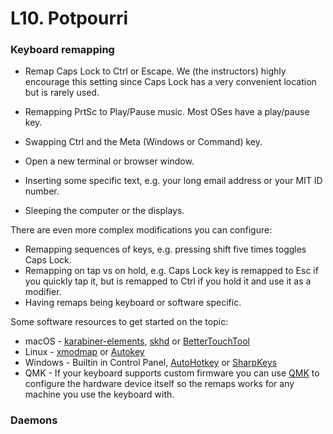 # L10. Potpourri

### Keyboard remapping <a id="keyboard-remapping"></a>

* Remap Caps Lock to Ctrl or Escape. We \(the instructors\) highly encourage this setting since Caps Lock has a very convenient location but is rarely used.
* Remapping PrtSc to Play/Pause music. Most OSes have a play/pause key.
* Swapping Ctrl and the Meta \(Windows or Command\) key.



* Open a new terminal or browser window.
* Inserting some specific text, e.g. your long email address or your MIT ID number.
* Sleeping the computer or the displays.

There are even more complex modifications you can configure:

* Remapping sequences of keys, e.g. pressing shift five times toggles Caps Lock.
* Remapping on tap vs on hold, e.g. Caps Lock key is remapped to Esc if you quickly tap it, but is remapped to Ctrl if you hold it and use it as a modifier.
* Having remaps being keyboard or software specific.

Some software resources to get started on the topic:

* macOS - [karabiner-elements](https://pqrs.org/osx/karabiner/), [skhd](https://github.com/koekeishiya/skhd) or [BetterTouchTool](https://folivora.ai/)
* Linux - [xmodmap](https://wiki.archlinux.org/index.php/Xmodmap) or [Autokey](https://github.com/autokey/autokey)
* Windows - Builtin in Control Panel, [AutoHotkey](https://www.autohotkey.com/) or [SharpKeys](https://www.randyrants.com/category/sharpkeys/)
* QMK - If your keyboard supports custom firmware you can use [QMK](https://docs.qmk.fm/) to configure the hardware device itself so the remaps works for any machine you use the keyboard with.

### Daemons <a id="daemons"></a>





